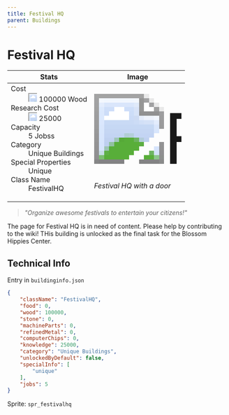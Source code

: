 ```yaml
---
title: Festival HQ
parent: Buildings
---
```

# Festival HQ

[//]: # (Pre-generated content)
<table><thead><tr><th>Stats</th><th>Image</th></tr></thead><tbody><tr><td><dl><dt>Cost</dt><dd><div class="resource-icon"><img style="object-position: -637px -751px;" src="https://tfe2-wiki.github.io/assets/sprites.png"></div> 100000 Wood</dd><dt>Research Cost</dt><dd><div class="resource-icon"><img style="object-position: -268px -522px;" src="https://tfe2-wiki.github.io/assets/sprites.png"></div> 25000</dd><dt>Capacity</dt><dd>5 Jobss</dd><dt>Category</dt><dd>Unique Buildings</dd><dt>Special Properties</dt><dd>Unique</dd><dt>Class Name</dt><dd>FestivalHQ</dd></dl></td><td><style>.building-image {width: 200px;height: 200px;overflow: hidden;position: relative;}.building-image img {image-rendering: pixelated;object-fit: none;transform: scale(10);transform-origin: left top;position: absolute;left: 0;top: 0;}.resource-image {width: 200px;height: 200px;overflow: hidden;position: relative;}.resource-image img {image-rendering: pixelated;object-fit: none;transform: scale(20);transform-origin: left top;position: absolute;left: 0;top: 0;}.building-icon {width: 20px;height: 20px;overflow: hidden;position: relative;display: inline-block;}.building-icon img {image-rendering: pixelated;object-fit: none;transform: scale(1);transform-origin: left top;position: absolute;left: 0;top: 0;}.resource-icon {width: 20px;height: 20px;overflow: hidden;position: relative;display: inline-block;}.resource-icon img {image-rendering: pixelated;object-fit: none;transform: scale(2);transform-origin: left top;position: absolute;left: 0;top: 0;}</style><div class="building-image"><img style="object-position: -652px -831px;" src="https://tfe2-wiki.github.io/assets/sprites.png" alt="Festival HQ Back"><img style="object-position: -630px -831px;" src="https://tfe2-wiki.github.io/assets/sprites.png" alt="Festival HQ"></div><i>Festival HQ with a door</i></td></tr></tbody></table><blockquote><i>"Organize awesome festivals to entertain your citizens!"</i></blockquote>

The page for Festival HQ is in need of content. Please help by contributing to the wiki!
THis building is unlocked as the final task for the Blossom Hippies Center.

## Technical Info
Entry in `buildinginfo.json`

```json
{
    "className": "FestivalHQ",
    "food": 0,
    "wood": 100000,
    "stone": 0,
    "machineParts": 0,
    "refinedMetal": 0,
    "computerChips": 0,
    "knowledge": 25000,
    "category": "Unique Buildings",
    "unlockedByDefault": false,
    "specialInfo": [
        "unique"
    ],
    "jobs": 5
}
```

Sprite: `spr_festivalhq`

